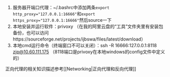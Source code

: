 1. 服务器开端口代理：~/.bashrc中添加两条`export http_proxy="127.0.0.1:16666"`和`export https_proxy="127.0.0.1:16666"`然后source一下
2. 本地安装并运行软件：privoxy （在我的阿里云盘的“工具”文件夹里有安装包备份，也可以访问https://sourceforge.net/projects/ijbswa/files/latest/download）
3. 本地cmd运行命令（终端窗口不可以关闭）：ssh -R 16666:127.0.0.1:8118 zjp@10.60.111.175
（8118端口是privoxy在本地windows的config文件中定义的）

正向代理的相关知识描述参考[[Networking|正向代理和反向代理]]